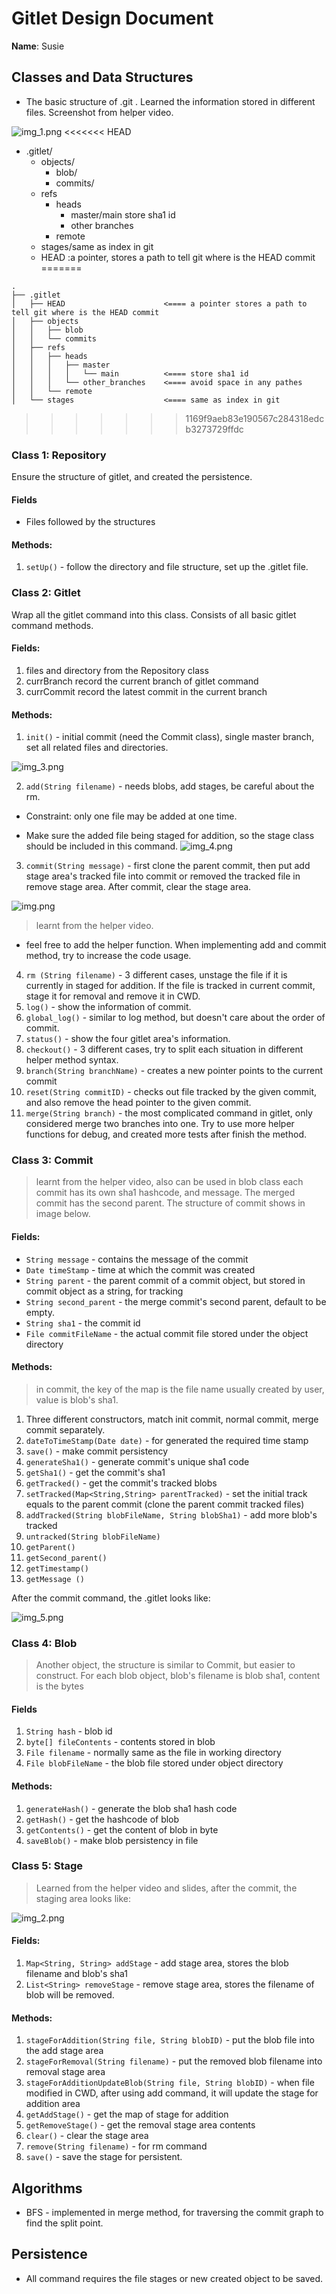 # Gitlet Design Document

**Name**: Susie

## Classes and Data Structures
* The basic structure of .git . Learned the information stored in different files. Screenshot from helper video.

![img_1.png](img_1.png)
<<<<<<< HEAD
* .gitlet/
  - objects/
    - blob/
    - commits/
  - refs
    - heads
      - master/main  store sha1 id
      - other branches
    - remote
  - stages/same as index in git
  - HEAD  :a pointer, stores a path to tell git where is the HEAD commit
=======
<!-- nit(nitpicking)
generated by using [`tree`](https://linuxconfig.org/how-to-print-directory-tree-using-linux)
ref: https://sp21.datastructur.es/materials/proj/proj2/proj2#understanding-integration-tests -->
```
.
├── .gitlet
│   ├── HEAD                      <==== a pointer stores a path to tell git where is the HEAD commit
│   ├── objects
│   │   ├── blob
│   │   └── commits
│   ├── refs
│   │   ├── heads
│   │   │   ├── master
│   │   │   │   └── main          <==== store sha1 id
│   │   │   └── other_branches    <==== avoid space in any pathes
│   │   └── remote
│   └── stages                    <==== same as index in git

```

<!-- use `` to wrap any thing you think it has something to do with code or CLI (Command Line Interface). -->

>>>>>>> 1169f9aeb83e190567c284318edcb3273729ffdc

### Class 1: Repository
Ensure the structure of gitlet, and created the persistence.

#### Fields

* Files followed by the structures

#### Methods:
1. `setUp()` - follow the directory and file structure, set up the .gitlet
file.



### Class 2: Gitlet
<!-- nit: no point to put two // here -->
Wrap all the gitlet command into this class. Consists of all basic gitlet command methods. 
#### Fields:
1. files and directory from the Repository class
2. currBranch record the current branch of gitlet command
3. currCommit record the latest commit in the current branch

#### Methods:
1. `init()` - initial commit (need the Commit class), single master branch, set all related files and directories.

<!-- opinion: images should ALWAYS be in their own paragraph. I think you notice that, if you put one line next to the one above, the two lines will be a single paragraph after rendering (vscode shortcut: ctrl+shift+v) -->
![img_3.png](img_3.png)

2. `add(String filename)` - needs blobs, add stages, be careful about the rm.  
* Constraint: only one file may be added at one time.
<!-- double space (`  `) and `-`/`*` to create a sublist, if you don't want a sublist, remove all sapces-->
<!-- recommend: https://stackoverflow.com/questions/30140595/show-whitespace-characters-in-visual-studio-code -->
* Make sure the added file being staged for addition, so the stage class should be included in this command.
![img_4.png](img_4.png)

3.  `commit(String message)` - first clone the parent commit, then put add stage area's tracked file
 into commit or removed the tracked file in remove stage area. After commit, clear the stage area.

![img.png](img.png)
<!-- opinion: blockquote (`>`), instead of `//` is a better option if you really want to indicate this line is special. E.g., explain the original reference-->
> learnt from the helper video.
* feel free to add the helper function. When implementing add and commit method, try to increase the code usage.

4. `rm (String filename)` - 3 different cases, unstage the file if it is currently in staged for addition. If the file is
tracked in current commit, stage it for removal and remove it in CWD. 
5. `log()` - show the information of commit.
6. `global_log()` - similar to log method, but doesn't care about the order of commit.
7. `status()` - show the four gitlet area's information. 
8. `checkout()` - 3 different cases, try to split each situation in different helper
 method syntax.
9. `branch(String branchName)` - creates a new pointer points to the current commit
10. `reset(String commitID)` - checks out file tracked by the given commit, and also
 remove the head pointer to the given commit. 
11. `merge(String branch)` - the most complicated command in gitlet, only
considered merge two branches into one. Try to use more helper functions for 
debug, and created more tests after finish the method. 



### Class 3: Commit 
> learnt from the helper video, also can be used in blob class each commit has its own sha1 hashcode, and message. The merged commit has the second parent. 
> The structure of commit shows in image below. 

#### Fields:
* `String message` - contains the message of the commit
* `Date timeStamp` - time at which the commit was created
* `String parent` - the parent commit of a commit object, but stored in commit object as a string, for tracking
* `String second_parent` - the merge commit's second parent, default to be empty. 
* `String sha1` - the commit id
* `File commitFileName` - the actual commit file stored under the object directory

#### Methods:

> in commit, the key of the map is the file name usually created by user, value is blob's sha1.

1. Three different constructors, match init commit, normal commit, merge commit separately.
2. `dateToTimeStamp(Date date)` - for generated the required time stamp
3. `save()` -  make commit persistency
4. `generateSha1()` - generate commit's unique sha1 code
5. `getSha1()` - get the commit's sha1
6. `getTracked()` - get the commit's tracked blobs
7. `setTracked(Map<String,String> parentTracked)` - set the initial track equals to the parent commit (clone the parent commit tracked files)
8. `addTracked(String blobFileName, String blobSha1)` - add more blob's tracked
9. `untracked(String blobFileName)` 
10. `getParent()`
11. `getSecond_parent()`
12. `getTimestamp()`
13. `getMessage ()`

After the commit command, the .gitlet looks like:

![img_5.png](img_5.png)

### Class 4: Blob
> Another object, the structure is similar to Commit, but 
easier to construct. For each blob object, blob's filename is blob sha1, content is the bytes

#### Fields
1. `String hash` - blob id
2. `byte[] fileContents` - contents stored in blob
3. `File filename` - normally same as the file in working directory
4. `File blobFileName` - the blob file stored under object directory


#### Methods:
1. `generateHash()` - generate the blob sha1 hash code
2. `getHash()` - get the hashcode of blob
3. `getContents()` - get the content of blob in byte
4. `saveBlob()` - make blob persistency in file



### Class 5: Stage
> Learned from the helper video and slides, after the commit, 
the staging area looks like:

![img_2.png](img_2.png)

#### Fields:
1. `Map<String, String> addStage` - add stage area, stores the blob filename and blob's sha1
2. `List<String> removeStage` - remove stage area, stores the filename of blob will be removed.


#### Methods:
1. `stageForAddition(String file, String blobID)` - put the blob file into the add stage area
2. `stageForRemoval(String filename)` - put the removed blob filename into removal stage area
3. `stageForAdditionUpdateBlob(String file, String blobID)` - when file modified in CWD, after using add command, it will update the stage for addition area
4. `getAddStage()` - get the map of stage for addition
5. `getRemoveStage()` - get the removal stage area contents
6. `clear()` - clear the stage area
7. `remove(String filename)` - for rm command
8. `save()` - save the stage for persistent.


## Algorithms
* BFS - implemented in merge method, for traversing the commit graph to find the split point.


## Persistence
* All command requires the file stages or new created object to be saved. 
